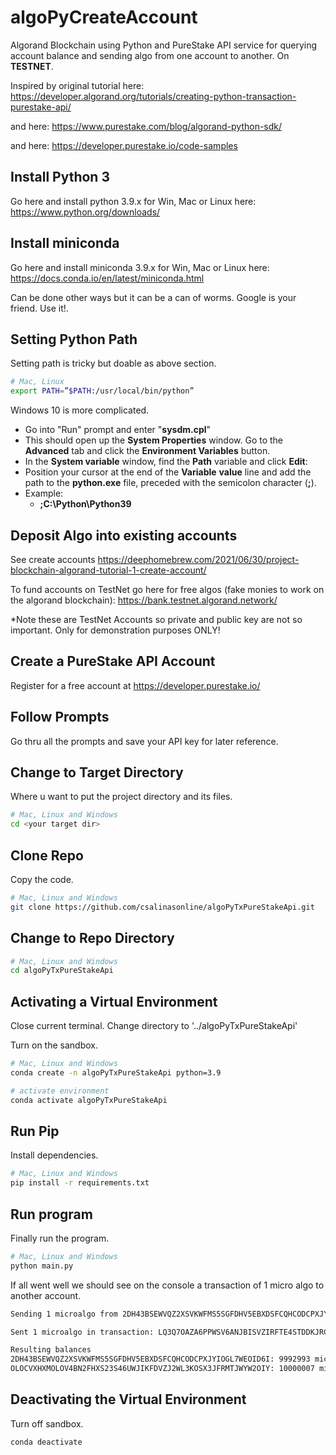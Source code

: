 # algoPyCreateAccount
Algorand Blockchain using Python and PureStake API service for querying account balance and sending algo from one account to another. On **TESTNET**.

Inspired by original tutorial here: https://developer.algorand.org/tutorials/creating-python-transaction-purestake-api/

and here: https://www.purestake.com/blog/algorand-python-sdk/

and here: https://developer.purestake.io/code-samples


## Install Python 3
Go here and install python 3.9.x for Win, Mac or Linux here: 
https://www.python.org/downloads/

## Install miniconda
Go here and install miniconda 3.9.x for Win, Mac or Linux here: 
https://docs.conda.io/en/latest/miniconda.html

Can be done other ways but it can be a can of worms.  Google is your friend. Use it!.

## Setting Python Path
Setting path is tricky but doable as above section.
```bash
# Mac, Linux
export PATH=”$PATH:/usr/local/bin/python”
```

Windows 10 is more complicated.

- Go into "Run" prompt and enter "**sysdm.cpl**"
- This should open up the **System Properties** window. Go to the **Advanced** tab and click the **Environment Variables** button.
- In the **System variable** window, find the **Path** variable and click **Edit**:
- Position your cursor at the end of the **Variable** **value** line and add the path to the **python.exe** file, preceded with the semicolon character (**;**). 
- Example:
  -  **;C:\Python\Python39**


## Deposit Algo into existing accounts
See create accounts https://deephomebrew.com/2021/06/30/project-blockchain-algorand-tutorial-1-create-account/

To fund accounts on TestNet go here for free algos (fake monies to work on the algorand blockchain): https://bank.testnet.algorand.network/

*Note these are TestNet Accounts so private and public key are not so important. Only for demonstration purposes ONLY!


## Create a PureStake API Account
Register for a free account at https://developer.purestake.io/


## Follow Prompts
Go thru all the prompts and save your API key for later reference.


## Change to Target Directory
Where u want to put the project directory and its files.
```bash
# Mac, Linux and Windows
cd <your target dir>
```


## Clone Repo
Copy the code.
```bash
# Mac, Linux and Windows
git clone https://github.com/csalinasonline/algoPyTxPureStakeApi.git
```

## Change to Repo Directory
```bash
# Mac, Linux and Windows
cd algoPyTxPureStakeApi
```

## Activating a Virtual Environment
Close current terminal.
Change directory to '../algoPyTxPureStakeApi'

Turn on the sandbox.
```bash
# Mac, Linux and Windows
conda create -n algoPyTxPureStakeApi python=3.9

# activate environment
conda activate algoPyTxPureStakeApi
```

## Run Pip
Install dependencies.
```bash
# Mac, Linux and Windows
pip install -r requirements.txt
```

## Run program
Finally run the program.
```bash
# Mac, Linux and Windows
python main.py
```
If all went well we should see on the console a transaction of 1 micro algo to another account.

```bash
Sending 1 microalgo from 2DH43BSEWVQZ2XSVKWFMS5SGFDHV5EBXDSFCQHCODCPXJYIOGL7WEOID6I to OLOCVXHXMOLOV4BN2FHXS23S46UWJIKFDVZJ2WL3KOSX3JFRMTJWYW2OIY...Done.

Sent 1 microalgo in transaction: LQ3Q7OAZA6PPWSV6ANJBISVZIRFTE4STDDKJRCSN6BTO7Q5G7QCQ

Resulting balances
2DH43BSEWVQZ2XSVKWFMS5SGFDHV5EBXDSFCQHCODCPXJYIOGL7WEOID6I: 9992993 microalgo
OLOCVXHXMOLOV4BN2FHXS23S46UWJIKFDVZJ2WL3KOSX3JFRMTJWYW2OIY: 10000007 microalgo
```

## Deactivating the Virtual Environment
Turn off sandbox.
```bash
conda deactivate
```